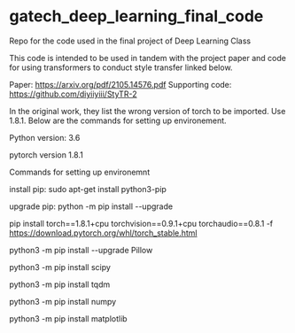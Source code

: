# gatech_deep_learning_final_code
Repo for the code used in the final project of Deep Learning Class

This code is intended to be used in tandem with the project paper and code for using transformers to conduct style transfer linked below.

Paper: https://arxiv.org/pdf/2105.14576.pdf
Supporting code: https://github.com/diyiiyiii/StyTR-2

In the original work, they list the wrong version of torch to be imported. Use 1.8.1. Below are the commands for setting up environement.

Python version: 3.6

pytorch version 1.8.1

Commands for setting up environemnt

install pip: sudo apt-get install python3-pip

upgrade pip: python -m pip install --upgrade

pip install torch==1.8.1+cpu torchvision==0.9.1+cpu torchaudio==0.8.1 -f https://download.pytorch.org/whl/torch_stable.html

python3 -m pip install --upgrade Pillow

python3 -m pip install scipy

python3 -m pip install tqdm

python3 -m pip install numpy

python3 -m pip install matplotlib
